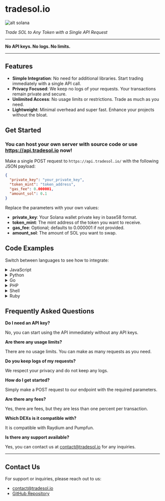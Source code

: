 # tradesol.io

![alt solana](https://avatars.githubusercontent.com/u/184553178?s=128&v=4)

*Trade SOL to Any Token with a Single API Request*

---

**No API keys. No logs. No limits.**

---

## Features

- **Simple Integration**: No need for additional libraries. Start trading immediately with a single API call.
- **Privacy Focused**: We keep no logs of your requests. Your transactions remain private and secure.
- **Unlimited Access**: No usage limits or restrictions. Trade as much as you need.
- **Lightweight**: Minimal overhead and super fast. Enhance your projects without the bloat.

## Get Started

### You can host your own server with source code or use https://api.tradesol.io now!

Make a single POST request to `https://api.tradesol.io/` with the following JSON payload:

```json
{
  "private_key": "your_private_key",
  "token_mint": "token_address",
  "gas_fee": 0.000001,
  "amount_sol": 0.1
}
```

Replace the parameters with your own values:

- **private_key**: Your Solana wallet private key in base58 format.
- **token_mint**: The mint address of the token you want to receive.
- **gas_fee**: Optional; defaults to 0.000001 if not provided.
- **amount_sol**: The amount of SOL you want to swap.

## Code Examples

Switch between languages to see how to integrate:

<details>
<summary>JavaScript</summary>

```javascript
const fetch = require('node-fetch');

const payload = {
  private_key: 'your_private_key',
  token_mint: 'token_address',
  gas_fee: 0.000001,
  amount_sol: 0.1,
};

fetch('https://api.tradesol.io/', {
  method: 'POST',
  headers: { 'Content-Type': 'application/json' },
  body: JSON.stringify(payload),
})
  .then((res) => res.json())
  .then((data) => console.log(data))
  .catch((err) => console.error(err));
```

</details>

<details>
<summary>Python</summary>

```python
import requests

payload = {
    'private_key': 'your_private_key',
    'token_mint': 'token_address',
    'gas_fee': 0.000001,
    'amount_sol': 0.1,
}

response = requests.post('https://api.tradesol.io/', json=payload)
print(response.json())
```

</details>

<details>
<summary>Go</summary>

```go
package main

import (
  "bytes"
  "encoding/json"
  "fmt"
  "net/http"
)

func main() {
  payload := map[string]interface{}{
    "private_key": "your_private_key",
    "token_mint":  "token_address",
    "gas_fee":     0.000001,
    "amount_sol":  0.1,
  }

  jsonData, _ := json.Marshal(payload)
  resp, err := http.Post("https://api.tradesol.io/", "application/json", bytes.NewBuffer(jsonData))
  if err != nil {
    fmt.Println(err)
    return
  }
  defer resp.Body.Close()

  var result map[string]interface{}
  json.NewDecoder(resp.Body).Decode(&result)
  fmt.Println(result)
}
```

</details>

<details>
<summary>PHP</summary>

```php
&lt;?php
$payload = [
    'private_key' => 'your_private_key',
    'token_mint' => 'token_address',
    'gas_fee' => 0.000001,
    'amount_sol' => 0.1,
];

$ch = curl_init('https://api.tradesol.io/');
curl_setopt($ch, CURLOPT_RETURNTRANSFER, true);
curl_setopt($ch, CURLOPT_POST, true);
curl_setopt($ch, CURLOPT_HTTPHEADER, ['Content-Type: application/json']);
curl_setopt($ch, CURLOPT_POSTFIELDS, json_encode($payload));

$response = curl_exec($ch);
curl_close($ch);

echo $response;
?>
```

</details>

<details>
<summary>Shell</summary>

```shell
curl -X POST https://api.tradesol.io/ \
-H 'Content-Type: application/json' \
-d '{
  "private_key": "your_private_key",
  "token_mint": "token_address",
  "gas_fee": 0.000001,
  "amount_sol": 0.1
}'
```

</details>

<details>
<summary>Ruby</summary>

```ruby
require 'net/http'
require 'json'

uri = URI('https://api.tradesol.io/')
payload = {
  private_key: 'your_private_key',
  token_mint: 'token_address',
  gas_fee: 0.000001,
  amount_sol: 0.1,
}

http = Net::HTTP.new(uri.host, uri.port)
http.use_ssl = true
request = Net::HTTP::Post.new(uri.path, {'Content-Type' => 'application/json'})
request.body = payload.to_json

response = http.request(request)
puts response.body
```

</details>

## Frequently Asked Questions

**Do I need an API key?**

No, you can start using the API immediately without any API keys.

**Are there any usage limits?**

There are no usage limits. You can make as many requests as you need.

**Do you keep logs of my requests?**

We respect your privacy and do not keep any logs.

**How do I get started?**

Simply make a POST request to our endpoint with the required parameters.

**Are there any fees?**

Yes, there are fees, but they are less than one percent per transaction.

**Which DEXs is it compatible with?**

It is compatible with Raydium and Pumpfun.

**Is there any support available?**

Yes, you can contact us at [contact@tradesol.io](mailto:contact@tradesol.io) for any inquiries.

---

## Contact Us

For support or inquiries, please reach out to us:

- [contact@tradesol.io](mailto:contact@tradesol.io)
- [GitHub Repository](https://github.com/tradesol-io/tradesol.io)